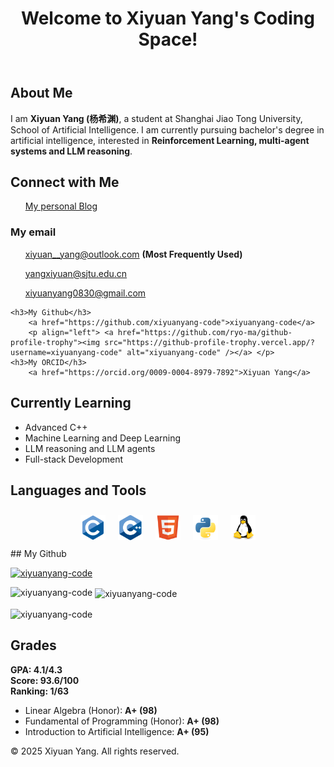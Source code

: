 <header>
    <h1>Welcome to Xiyuan Yang's Coding Space!</h1>
</header>


<section>
    <h2>About Me</h2>
    <p>I am <b>Xiyuan Yang (杨希渊)</b>, a student at Shanghai Jiao Tong University, School of Artificial Intelligence. I am currently pursuing bachelor's degree in artificial intelligence, interested in <b>Reinforcement Learning, multi-agent systems and LLM reasoning</b>.</p>
</section>

<section>
    <h2>Connect with Me</h2>
    <ul>
        <a href="https://xiyuanyang-code.github.io">My personal Blog</a>
    </ul>
    <h3>My email</h3>
        <ul>
            <a href="mailto:xiyuan__yang@outlook.com">xiyuan__yang@outlook.com</a>
            <a><b> (Most Frequently Used)</b></a>
        </ul>
        <ul>
            <a href="mailto:yangxiyuan@sjtu.edu.cn">yangxiyuan@sjtu.edu.cn</a>
        </ul>
        <ul>
            <a href="mailto:xiyuanyang0830@gmail.com">xiyuanyang0830@gmail.com</a>
        </ul>

    <h3>My Github</h3>
        <a href="https://github.com/xiyuanyang-code">xiyuanyang-code</a>
        <p align="left"> <a href="https://github.com/ryo-ma/github-profile-trophy"><img src="https://github-profile-trophy.vercel.app/?username=xiyuanyang-code" alt="xiyuanyang-code" /></a> </p>
    <h3>My ORCID</h3>
        <a href="https://orcid.org/0009-0004-8979-7892">Xiyuan Yang</a>
</section>

<section>
    <h2>Currently Learning</h2>
    <ul>
        <li>Advanced C++</li>
        <li>Machine Learning and Deep Learning</li>
        <li>LLM reasoning and LLM agents</li>
        <li>Full-stack Development</li>
    </ul>
</section>


<section>
    <h2>Languages and Tools</h2>
<div style="display: flex; justify-content: center; flex-wrap: wrap;">
    <a href="https://en.wikipedia.org/wiki/C_(programming_language)" target="_blank" rel="noreferrer">
        <img src="https://raw.githubusercontent.com/devicons/devicon/master/icons/c/c-original.svg" alt="c" width="40" height="40" style="margin: 10px;"/>
    </a>
    <a href="https://www.w3schools.com/cpp/" target="_blank" rel="noreferrer">
        <img src="https://raw.githubusercontent.com/devicons/devicon/master/icons/cplusplus/cplusplus-original.svg" alt="cplusplus" width="40" height="40" style="margin: 10px;"/>
    </a>
    <a href="https://www.w3schools.com/html/" target="_blank" rel="noreferrer">
        <img src="https://raw.githubusercontent.com/devicons/devicon/master/icons/html5/html5-original.svg" alt="html" width="40" height="40" style="margin: 10px;"/>
    </a>
    <a href="https://www.python.org" target="_blank" rel="noreferrer">
        <img src="https://raw.githubusercontent.com/devicons/devicon/master/icons/python/python-original.svg" alt="python" width="40" height="40" style="margin: 10px;"/>
    </a>
    <a href="https://www.linux.org/" target="_blank" rel="noreferrer">
        <img src="https://raw.githubusercontent.com/devicons/devicon/master/icons/linux/linux-original.svg" alt="linux" width="40" height="40" style="margin: 10px;"/>
    </a>
</div>
</section>
## My Github

<p align="left"> <a href="https://github.com/ryo-ma/github-profile-trophy"><img src="https://github-profile-trophy.vercel.app/?username=xiyuanyang-code" alt="xiyuanyang-code" /></a> </p>

<p align="left">
</p>


<p><img align="left" src="https://github-readme-stats.vercel.app/api/top-langs?username=xiyuanyang-code&show_icons=true&locale=en&layout=compact" alt="xiyuanyang-code" /></p>

<p>&nbsp;<img align="center" src="https://github-readme-stats.vercel.app/api?username=xiyuanyang-code&show_icons=true&locale=en" alt="xiyuanyang-code" /></p>

<p><img align="center" src="https://github-readme-streak-stats.herokuapp.com/?user=xiyuanyang-code&" alt="xiyuanyang-code" /></p>


<section>
    <h2>Grades</h2>
    <b>
        GPA: 4.1/4.3
        <br>
        Score: 93.6/100
        <br>
        Ranking: 1/63
    </b>
    <ul class="grades">
        <li>Linear Algebra (Honor): <b>A+ (98)</b></li>
        <li>Fundamental of Programming (Honor): <b>A+ (98)</b></li> 
        <li>Introduction to Artificial Intelligence: <b>A+ (95)</b></li>
    </ul>
</section>

<footer>
    <p>© 2025 Xiyuan Yang. All rights reserved.</p>
</footer>
